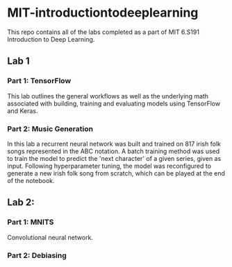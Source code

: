 # MIT-introductiontodeeplearning

This repo contains all of the labs completed as a part of MIT 6.S191 Introduction to Deep Learning.

## Lab 1

### Part 1: TensorFlow

This lab outlines the general workflows as well as the underlying math associated with building, training and 
evaluating models using TensorFlow and Keras. 

### Part 2: Music Generation

In this lab a recurrent neural network was built and trained on 817 irish folk songs represented in the ABC notation. 
A batch training method was used to train the model to predict the 'next character' of a given series, given as input.
Following hyperparameter tuning, the model was reconfigured to generate a new irish folk song from scratch, which can
be played at the end of the notebook.


## Lab 2:

### Part 1: MNITS

Convolutional neural network.

### Part 2: Debiasing
